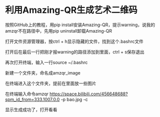 # 利用Amazing-QR生成艺术二维码

按照GitHub上的教程，用pip install安装Amazing-QR，提示warning，说我的amzqr不在路径中，先用pip uninstall卸载Amazing-QR

打开文件资源管理器，按ctrl + h显示隐藏的文件，找到这个.bashrc文件

打开后在最后一行把刚才报warning的路径添加到里面，ctrl + s保存退出

再次打开终端，输入一行source ~/.bashrc

新建一个文件夹，命名成amzqr_image

在终端进入这个文件夹，提前在里面放一些图片

在终端输入命令amzqr https://space.bilibili.com/456648688?spm_id_from=333.1007.0.0 -p bao.jpg -c

显示生成成功了，打开看看
